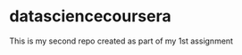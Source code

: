 datasciencecoursera
===================

This is my second repo created as part of my 1st assignment 
